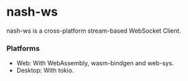 # nash-ws
nash-ws is a cross-platform stream-based WebSocket Client.

### Platforms

  * Web: With WebAssembly, wasm-bindgen and web-sys.
  * Desktop: With tokio.
